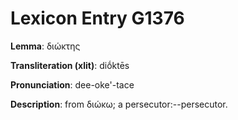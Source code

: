 # Lexicon Entry G1376

**Lemma**: διώκτης

**Transliteration (xlit)**: diṓktēs

**Pronunciation**: dee-oke'-tace

**Description**:
from διώκω; a persecutor:--persecutor.
